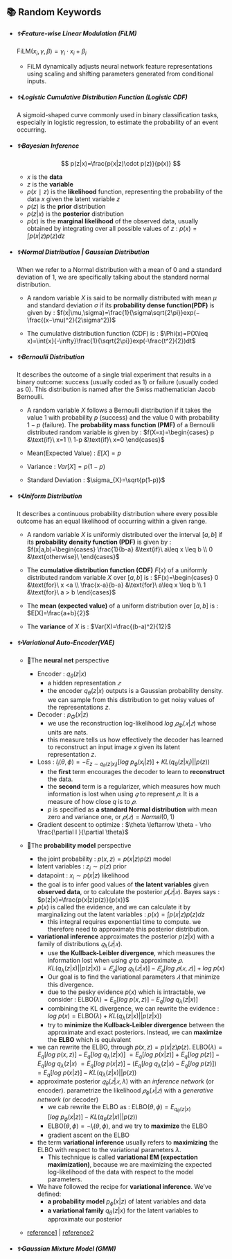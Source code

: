 
## 📚 Random Keywords


* ##### ✨Feature-wise Linear Modulation (FiLM)
	$\text{FiLM}(x_i​,\gamma,\beta)=\gamma_i​⋅x_i​+\beta_i​$
	* $\text{FiLM}$ dynamically adjusts neural network feature representations using scaling and shifting parameters generated from conditional inputs.


* ##### ✨Logistic Cumulative Distribution Function (Logistic CDF)
	A sigmoid-shaped curve commonly used in binary classification tasks, especially in logistic regression, to estimate the probability of an event occurring.


* ##### ✨**Bayesian Inference**
	$$
	p(z|x)=\frac{p(x|z)\cdot p(z)}{p(x)}
	$$
	* $x$ is the **data**
	* $z$ is the **variable**
	* $p(x∣z)$ is the **likelihood** function, representing the probability of the data $x$ given the latent variable $z$
	* $p(z)$ is the **prior** distribution
	* $p(z|x)$ is the **posterior** distribution
	* $p(x)$ is the **marginal likelihood** of the observed data, usually obtained by integrating over all possible values of $z$ : $p(x) = \int p(x|z)p(z)dz$


* ##### ✨Normal Distribution | Gaussian Distribution
	When we refer to a Normal distribution with a mean of 0 and a standard deviation of 1, we are specifically talking about the standard normal distribution.
	
	* A random variable $X$ is said to be normally distributed with mean $\mu$ and standard deviation $\sigma$ if its **probability dense function(PDF)** is given by : $f(x|\mu,\sigma)=\frac{1}{\sigma\sqrt{2\pi}}​​exp(−\frac{(x−\mu)^2}{2\sigma^2})$
	
	* The cumulative distribution function (CDF) is : $\Phi(x)=P(X\leq x)=\int{x}{-\infty}\frac{1}{\sqrt{2\pi}}exp(-\frac{t^2}{2})dt$


* ##### ✨Bernoulli Distribution
	It describes the outcome of a single trial experiment that results in a binary outcome: success (usually coded as 1) or failure (usually coded as 0). This distribution is named after the Swiss mathematician Jacob Bernoulli.
	
	* A random variable $X$ follows a Bernoulli distribution if it takes the value $1$ with probability $p$ (success) and the value $0$ with probability $1−p$ (failure). The **probability mass function (PMF)** of a Bernoulli distributed random variable is given by : $f(X=x)=\begin{cases} p &\text{if}\ x=1 \\ 1-p &\text{if}\ x=0 \end{cases}$
	
	* Mean(Expected Value) : $E[X]=p$
	
	* Variance : $Var[X]=p(1-p)$
	
	* Standard Deviation : $\sigma_{X}=\sqrt{p(1-p)}$


* ##### ✨Uniform Distribution
	It describes a continuous probability distribution where every possible outcome has an equal likelihood of occurring within a given range.
	
	* A random variable $X$ is uniformly distributed over the interval $[a,b]$ if its **probability density function (PDF)** is given by : $f(x|a,b)=\begin{cases} \frac{1}{b-a} &\text{if}\ a\leq x \leq b \\ 0 &\text{otherwise}\  \end{cases}$
	
	* The **cumulative distribution function (CDF)** $F(x)$ of a uniformly distributed random variable $X$ over $[a,b]$ is : $F(x)=\begin{cases} 0 &\text{for}\ x <a \\ \frac{x-a}{b-a} &\text{for}\ a\leq x \leq b \\ 1 &\text{for}\ a > b \end{cases}$
	
	* The **mean (expected value)** of a uniform distribution over $[a, b]$ is : $E[X]=\frac{a+b}{2}$
	
	* The **variance** of $X$ is : $Var(X)=\frac{(b-a)^2}{12}$


* ##### ✨**Variational Auto-Encoder(VAE)**
	* 🌟The **neural net** perspective 
		* Encoder : $q_{\theta}(z|x)$
			* a hidden representation $𝑧$
			* the encoder $q_{\theta}​(z|x)$ outputs  is a Gaussian probability density. we can sample from this distribution to get noisy values of the representations $z$.
		* Decoder : $p_{\Phi}(x|z)$
			* we use the reconstruction log-likelihood $log⁡\ 𝑝_{\Phi}(𝑥|𝑧)$ whose units are nats. 
			* this measure tells us how effectively the decoder has learned to reconstruct an input image $x$ given its latent representation $z$.
		* Loss : $l_i(\theta,\phi)=-E_{z\sim q_{\theta}(z|x_i)}[log \ p_{\phi}(x_i|z)]+KL(q_{\theta}(z|x_i)||p(z))$
			* the **first** term encourages the decoder to learn to **reconstruct** the data.
			* the **second** term is a regularizer, which measures how much information is lost when using $𝑞$ to represent $𝑝$. It is a measure of how close $q$ is to $𝑝$.
			* $p$ is specified as **a standard Normal distribution** with mean zero and variance one, or $𝑝(𝑧)=\text{𝑁𝑜𝑟𝑚𝑎𝑙}(0,1)$
		* Gradient descent to optimize : $\theta \leftarrow \theta - \rho \frac{\partial l }{\partial \theta}$
			
	
	* 🌟The **probability model** perspective
		* the joint probability : $p(x,z)=p(x|z)p(z)$
			model
		* latent variables : $z_i\sim p(z)$
			prior
		* datapoint : $x_i \sim p(x|z)$
			likelihood
		* the goal is to infer good values of **the latent variables** given **observed data**, or to calculate the posterior $𝑝(𝑧|𝑥)$. Bayes says : $p(z|x)=\frac{p(x|z)p(z)}{p(x)}$
		* $p(x)$ is called the evidence, and we can calculate it by marginalizing out the latent variables : $p(x)=\int p(x|z)p(z)dz$
			* this integral requires exponential time to compute. we therefore need to approximate this posterior distribution.
		* **variational inference** approximates the posterior $p(z|x)$ with a family of distributions $𝑞_{\lambda}(𝑧|𝑥)$.
			* use **the Kullback-Leibler divergence**, which measures the information lost when using $𝑞$ to approximate $𝑝$. $KL(q_{\lambda}(z|x)||p(z|x))=𝐸_𝑞[log\ ⁡𝑞_{\lambda}(𝑧|𝑥)]−𝐸_𝑞[log⁡\ 𝑝(𝑥,𝑧)]+log\ p(x)$
			* Our goal is to find the variational parameters $𝜆$ that minimize this divergence.
			* due to the pesky evidence $p(x)$ which is intractable, we consider : $\text{ELBO}(\lambda)=E_{q}[log\ p(x,z)]-E_{q}[log \ q_{\lambda}(z|x)]$
			* combining the KL divergence, we can rewrite the evidence : $log\ p(x) = \text{ELBO}(\lambda)+ KL(q_{\lambda}(z|x)||p(z|x))$
			* try to **minimize** **the Kullback-Leibler divergence** between the approximate and exact posteriors. Instead, we can **maximize** the **ELBO** which is equivalent
		* we can rewrite the ELBO, through $p(x,z)=p(x|z)p(z)$. $\text{ELBO}(\lambda)=E_{q}[log\ p(x,z)]-E_{q}[log \ q_{\lambda}(z|x)]$ $= E_q[log\ p(x|z)]+E_q[log\ p(z)]-E_{q}[log \ q_{\lambda}(z|x)$ $=E_q[log\ p(x|z)]-(E_{q}[log \ q_{\lambda}(z|x)-E_q[log\ p(z)])$ $=E_q[log\ p(x|z)]-KL(q_{\lambda}(z|x)||p(z))$
		* approximate posterior $𝑞_{\theta}(𝑧|𝑥,\lambda)$ with an _inference network_ (or encoder). parametrize the likelihood $𝑝_{\phi}(𝑥|𝑧)$ with a _generative network_ (or decoder)
			* we cab rewrite the $\text{ELBO}$ as : $\text{ELBO}(\theta,\phi)=E_{q_{\theta}(z|x)}[log\ p_{\phi}(x|z)]-KL(q_{\theta}(z|x)||p(z))$
			* $\text{ELBO}​(\theta,\phi)=−l_i​(\theta,\phi)$, and we try to **maximize** the $\text{ELBO}$
			* gradient ascent on the $\text{ELBO}$
		* the term **variational inference** usually refers to **maximizing** the $\text{ELBO}$ with respect to the variational parameters $\lambda$.
			* This technique is called **variational EM (expectation maximization)**, because we are maximizing the expected log-likelihood of the data with respect to the model parameters.
		* We have followed the recipe for **variational inference**. We’ve defined:
			- **a probability model** $p_{\phi}(x|z)$ of latent variables and data
			- **a variational family** $q_{\theta}(z|x)$ for the latent variables to approximate our posterior
	* [reference1](https://jaan.io/what-is-variational-autoencoder-vae-tutorial/) | [reference2](https://towardsdatascience.com/understanding-variational-autoencoders-vaes-f70510919f73)

* ##### ✨Gaussian Mixture Model (GMM)
	
	





